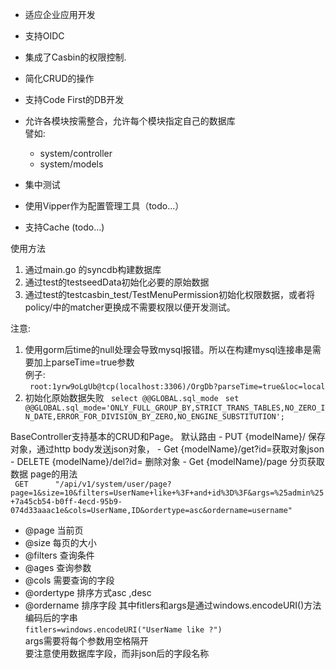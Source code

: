 
- 适应企业应用开发  
- 支持OIDC  
- 集成了Casbin的权限控制.  
- 简化CRUD的操作  
  
- 支持Code First的DB开发  
- 允许各模块按需整合，允许每个模块指定自己的数据库  
    譬如:  
    - system/controller
    - system/models  

- 集中测试
- 使用Vipper作为配置管理工具（todo...）
- 支持Cache (todo...)

使用方法
1. 通过main.go 的syncdb构建数据库
2. 通过test的testseedData初始化必要的原始数据
3. 通过test的testcasbin_test/TestMenuPermission初始化权限数据，或者将policy/中的matcher更换成不需要权限以便开发测试。

注意:
1. 使用gorm后time的null处理会导致mysql报错。所以在构建mysql连接串是需要加上parseTime=true参数  
例子:  
` root:1yrw9oLgUb@tcp(localhost:3306)/OrgDb?parseTime=true&loc=local`
2. 初始化原始数据失败
` select @@GLOBAL.sql_mode`
` set @@GLOBAL.sql_mode='ONLY_FULL_GROUP_BY,STRICT_TRANS_TABLES,NO_ZERO_IN_DATE,ERROR_FOR_DIVISION_BY_ZERO,NO_ENGINE_SUBSTITUTION';`


BaseController支持基本的CRUD和Page。
  默认路由
    - PUT {modelName}/ 保存对象，通过http body发送json对象，
    - Get {modelName}/get?id=<id>获取对象json
    - DELETE {modelName}/del?id=<id> 删除对象
    - Get {modelName}/page 分页获取数据 
page的用法  
` GET      "/api/v1/system/user/page?page=1&size=10&filters=UserName+like+%3F+and+id%3D%3F&args=%25admin%25+7a45cb54-b0ff-4ecd-95b9-074d33aaac1e&cols=UserName,ID&ordertype=asc&ordername=username"`
- @page 当前页
- @size 每页的大小
- @filters 查询条件
- @ages 查询参数
- @cols 需要查询的字段
- @ordertype 排序方式asc ,desc
- @ordername 排序字段
其中fitlers和args是通过windows.encodeURI()方法编码后的字串  
`fitlers=windows.encodeURI("UserName like ?")`   
args需要将每个参数用空格隔开  
要注意使用数据库字段，而非json后的字段名称